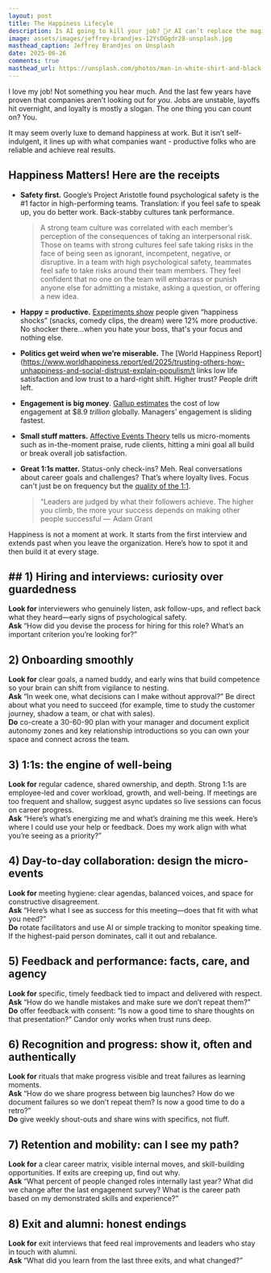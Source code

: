```yaml
---
layout: post
title: The Happiness Lifecyle
description: Is AI going to kill your job? 🤷‍♂️ AI can’t replace the magic that happens between two people.
image: assets/images/jeffrey-brandjes-12YsDGgdr28-unsplash.jpg
masthead_caption: Jeffrey Brandjes on Unsplash
date: 2025-06-26
comments: true
masthead_url: https://unsplash.com/photos/man-in-white-shirt-and-black-shorts-jumping-on-skateboard-12YsDGgdr28
---
```

I love my job! Not something you hear much. And the last few years have proven that  companies aren’t looking out for _you_. Jobs are unstable, layoffs hit overnight, and loyalty is mostly a slogan. The one thing you can count on? You.  

It may seem overly luxe to demand happiness at work. But it isn’t self-indulgent, it lines up with what companies want - productive folks who are reliable and achieve real results.

## Happiness Matters! Here are the receipts

- **Safety first.** Google’s Project Aristotle found psychological safety is the #1 factor in high-performing teams. Translation: if you feel safe to speak up, you do better work. Back-stabby cultures tank performance.
	<blockquote>A strong team culture was correlated with each member’s perception of the consequences of taking an interpersonal risk. Those on teams with strong cultures feel safe taking risks in the face of being seen as ignorant, incompetent, negative, or disruptive. In a team with high psychological safety, teammates feel safe to take risks around their team members. They feel confident that no one on the team will embarrass or punish anyone else for admitting a mistake, asking a question, or offering a new idea.</blockquote>
    
- **Happy = productive.**  [Experiments show](https://www.researchgate.net/publication/46442857_Happiness_and_Productivity) people given “happiness shocks” (snacks, comedy clips, the dream) were 12% more productive. No shocker there...when you hate your boss, that's your focus and nothing else.
    
- **Politics get weird when we’re miserable.** The [World Happiness Report](https://www.worldhappiness.report/ed/2025/trusting-others-how-unhappiness-and-social-distrust-explain-populism/t links low life satisfaction and low trust to a hard-right shift. Higher trust? People drift left.
    
- **Engagement is big money**. [Gallup estimates](https://www.gallup.com/workplace/349484/state-of-the-global-workplace.aspx) the cost of low engagement at $8.9 _trillion_ globally. Managers’ engagement is sliding fastest.
    
- **Small stuff matters.** [Affective Events Theory](https://en.wikipedia.org/wiki/Affective_events_theory)  tells us micro-moments such as in-the-moment praise, rude clients, hitting a mini goal all build or break overall job satisfaction.
    
- **Great 1:1s matter.** Status-only check-ins? Meh. Real conversations about career goals and challenges? That’s where loyalty lives. Focus can't just be on frequency but the [quality of the 1:1](https://www.library.hbs.edu/working-knowledge/master-the-one-on-one-meeting).
	<blockquote>“Leaders are judged by what their followers achieve. The higher you climb, the more your success depends on making other people successful —   Adam Grant</blockquote>


Happiness is not a moment at work. It starts from the first interview and extends past when you leave the organization. Here’s how to spot it and then build it at every stage. 

## ## 1) Hiring and interviews: curiosity over guardedness

**Look for** interviewers who genuinely listen, ask follow-ups, and reflect back what they heard—early signs of psychological safety.  
**Ask** “How did you devise the process for hiring for this role? What’s an important criterion you’re looking for?”

## 2) Onboarding smoothly

**Look for** clear goals, a named buddy, and early wins that build competence so your brain can shift from vigilance to nesting.  
**Ask** “In week one, what decisions can I make without approval?” Be direct about what you need to succeed (for example, time to study the customer journey, shadow a team, or chat with sales).  
**Do** co-create a 30-60-90 plan with your manager and document explicit autonomy zones and key relationship introductions so you can own your space and connect across the team.

## 3) 1:1s: the engine of well-being

**Look for** regular cadence, shared ownership, and depth. Strong 1:1s are employee-led and cover workload, growth, and well-being. If meetings are too frequent and shallow, suggest async updates so live sessions can focus on career progress.  
**Ask** “Here’s what’s energizing me and what’s draining me this week. Here’s where I could use your help or feedback. Does my work align with what you’re seeing as a priority?”

## 4) Day-to-day collaboration: design the micro-events

**Look for** meeting hygiene: clear agendas, balanced voices, and space for constructive disagreement.  
**Ask** “Here’s what I see as success for this meeting—does that fit with what you need?”  
**Do** rotate facilitators and use AI or simple tracking to monitor speaking time. If the highest-paid person dominates, call it out and rebalance.

## 5) Feedback and performance: facts, care, and agency

**Look for** specific, timely feedback tied to impact and delivered with respect.  
**Ask** “How do we handle mistakes and make sure we don’t repeat them?”  
**Do** offer feedback with consent: “Is now a good time to share thoughts on that presentation?” Candor only works when trust runs deep.

## 6) Recognition and progress: show it, often and authentically

**Look for** rituals that make progress visible and treat failures as learning moments.  
**Ask** “How do we share progress between big launches? How do we document failures so we don’t repeat them? Is now a good time to do a retro?”  
**Do** give weekly shout-outs and share wins with specifics, not fluff.

## 7) Retention and mobility: can I see my path?

**Look for** a clear career matrix, visible internal moves, and skill-building opportunities. If exits are creeping up, find out why.  
**Ask** “What percent of people changed roles internally last year? What did we change after the last engagement survey? What is the career path based on my demonstrated skills and experience?”

## 8) Exit and alumni: honest endings

**Look for** exit interviews that feed real improvements and leaders who stay in touch with alumni.  
**Ask** “What did you learn from the last three exits, and what changed?”